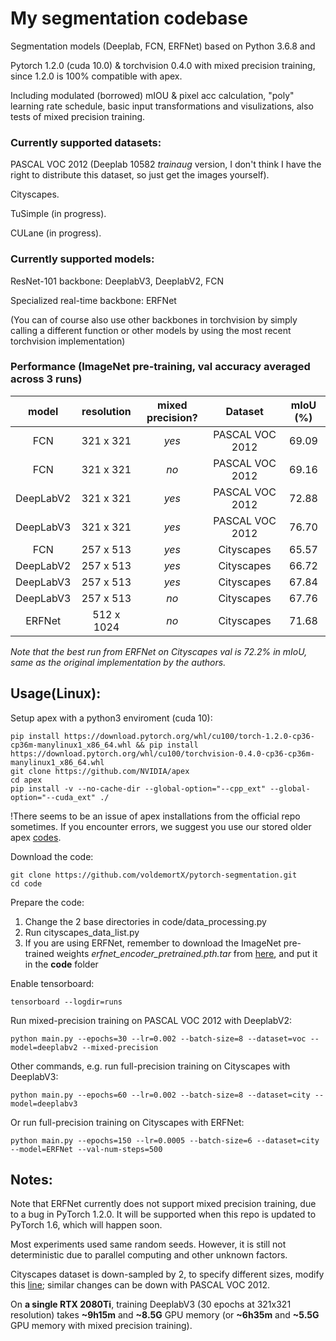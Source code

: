 # My segmentation codebase
Segmentation models (Deeplab, FCN, ERFNet) based on Python 3.6.8 and 

Pytorch 1.2.0 (cuda 10.0) & torchvision 0.4.0 with mixed precision training, since 1.2.0 is 100% compatible with apex.

Including modulated (borrowed) mIOU & pixel acc calculation, "poly" learning rate schedule, basic input transformations and visulizations, also tests of mixed precision training.

### Currently supported datasets: 

PASCAL VOC 2012 (Deeplab 10582 *trainaug* version, I don't think I have the right to distribute this dataset, so just get the images yourself).

Cityscapes.

TuSimple (in progress).

CULane (in progress).

### Currently supported models:

ResNet-101 backbone: DeeplabV3, DeeplabV2, FCN

Specialized real-time backbone: ERFNet

(You can of course also use other backbones in torchvision by simply calling a different function or other models by using the most recent torchvision implementation)

### Performance (ImageNet pre-training, val accuracy averaged across 3 runs)

| model | resolution | mixed precision? | Dataset | mIoU (%) |
| :---: | :---: | :---: | :---: | :---: |
| FCN | 321 x 321 | *yes* | PASCAL VOC 2012 | 69.09 |
| FCN | 321 x 321 | *no* | PASCAL VOC 2012 | 69.16 |
| DeepLabV2 | 321 x 321 | *yes* | PASCAL VOC 2012 | 72.88 |
| DeepLabV3 | 321 x 321 | *yes* | PASCAL VOC 2012 | 76.70 |
| FCN | 257 x 513 | *yes* | Cityscapes | 65.57 |
| DeepLabV2 | 257 x 513 | *yes* | Cityscapes | 66.72 |
| DeepLabV3 | 257 x 513 | *yes* | Cityscapes | 67.84 |
| DeepLabV3 | 257 x 513 | *no* | Cityscapes | 67.76 |
| ERFNet| 512 x 1024 | *no* | Cityscapes | 71.68 |

*Note that the best run from ERFNet on Cityscapes val is 72.2% in mIoU, same as the original implementation by the authors.*

## Usage(Linux):

Setup apex with a python3 enviroment (cuda 10):

```
pip install https://download.pytorch.org/whl/cu100/torch-1.2.0-cp36-cp36m-manylinux1_x86_64.whl && pip install https://download.pytorch.org/whl/cu100/torchvision-0.4.0-cp36-cp36m-manylinux1_x86_64.whl
git clone https://github.com/NVIDIA/apex
cd apex
pip install -v --no-cache-dir --global-option="--cpp_ext" --global-option="--cuda_ext" ./
```

!There seems to be an issue of apex installations from the official repo sometimes. If you encounter errors, we suggest you use our stored older apex [codes](https://drive.google.com/open?id=1x8enpvdTTZ3RChf17XvcLdSYulUPg3sR).

Download the code:

```
git clone https://github.com/voldemortX/pytorch-segmentation.git
cd code
```

Prepare the code:

1. Change the 2 base directories in code/data_processing.py
2. Run cityscapes_data_list.py
3. If you are using ERFNet, remember to download the ImageNet pre-trained weights *erfnet_encoder_pretrained.pth.tar* from [here](https://github.com/Eromera/erfnet_pytorch/tree/master/trained_models), and put it in the **code** folder

Enable tensorboard:

```
tensorboard --logdir=runs
```

Run mixed-precision training on PASCAL VOC 2012 with DeeplabV2:

```
python main.py --epochs=30 --lr=0.002 --batch-size=8 --dataset=voc --model=deeplabv2 --mixed-precision
```

Other commands, e.g. run full-precision training on Cityscapes with DeeplabV3:

```
python main.py --epochs=60 --lr=0.002 --batch-size=8 --dataset=city --model=deeplabv3
```

Or run full-precision training on Cityscapes with ERFNet:

```
python main.py --epochs=150 --lr=0.0005 --batch-size=6 --dataset=city --model=ERFNet --val-num-steps=500
```

## Notes:

Note that ERFNet currently does not support mixed precision training, due to a bug in PyTorch 1.2.0. It will be supported when this repo is updated to PyTorch 1.6, which will happen soon.

Most experiments used same random seeds. However, it is still not deterministic due to parallel computing and other unknown factors.

Cityscapes dataset is down-sampled by 2, to specify different sizes, modify this [line](code/data_processing.py#L32); similar changes can be down with PASCAL VOC 2012.

On **a single RTX 2080Ti**, training DeeplabV3 (30 epochs at 321x321 resolution) takes **~9h15m** and **~8.5G** GPU memory (or **~6h35m** and **~5.5G** GPU memory with mixed precision training).
